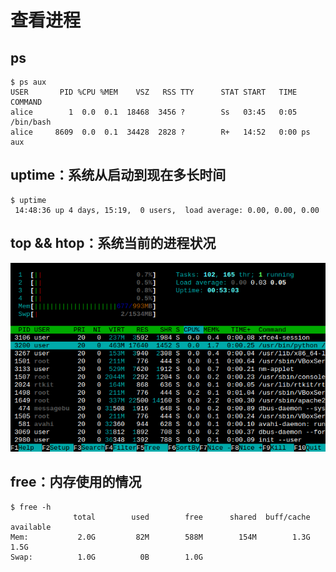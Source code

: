 # 查看进程

## ps

    $ ps aux
    USER       PID %CPU %MEM    VSZ   RSS TTY      STAT START   TIME COMMAND
    alice        1  0.0  0.1  18468  3456 ?        Ss   03:45   0:05 /bin/bash
    alice     8609  0.0  0.1  34428  2828 ?        R+   14:52   0:00 ps aux

## uptime：系统从启动到现在多长时间

    $ uptime
     14:48:36 up 4 days, 15:19,  0 users,  load average: 0.00, 0.00, 0.00

## top && htop：系统当前的进程状况

![htop.png](htop.png)

## free：内存使用的情况

    $ free -h
                  total        used        free      shared  buff/cache   available
    Mem:           2.0G         82M        588M        154M        1.3G        1.5G
    Swap:          1.0G          0B        1.0G